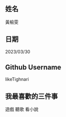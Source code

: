姓名
----
黃榆雯

日期
----
2023/03/30

Github Username
---------------
likeTighnari

我最喜歡的三件事
---------------
遊戲 聽歌 看小說